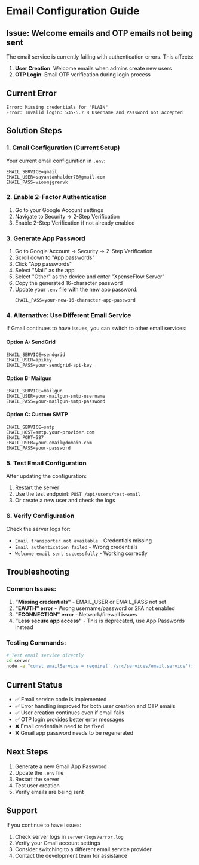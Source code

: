 # Email Configuration Guide

## Issue: Welcome emails and OTP emails not being sent

The email service is currently failing with authentication errors. This affects:
1. **User Creation**: Welcome emails when admins create new users
2. **OTP Login**: Email OTP verification during login process

## Current Error
```
Error: Missing credentials for "PLAIN"
Error: Invalid login: 535-5.7.8 Username and Password not accepted
```

## Solution Steps

### 1. Gmail Configuration (Current Setup)

Your current email configuration in `.env`:
```
EMAIL_SERVICE=gmail
EMAIL_USER=sayantanhalder78@gmail.com
EMAIL_PASS=vioomjgrervk
```

### 2. Enable 2-Factor Authentication
1. Go to your Google Account settings
2. Navigate to Security → 2-Step Verification
3. Enable 2-Step Verification if not already enabled

### 3. Generate App Password
1. Go to Google Account → Security → 2-Step Verification
2. Scroll down to "App passwords"
3. Click "App passwords"
4. Select "Mail" as the app
5. Select "Other" as the device and enter "XpenseFlow Server"
6. Copy the generated 16-character password
7. Update your `.env` file with the new app password:
   ```
   EMAIL_PASS=your-new-16-character-app-password
   ```

### 4. Alternative: Use Different Email Service

If Gmail continues to have issues, you can switch to other email services:

#### Option A: SendGrid
```env
EMAIL_SERVICE=sendgrid
EMAIL_USER=apikey
EMAIL_PASS=your-sendgrid-api-key
```

#### Option B: Mailgun
```env
EMAIL_SERVICE=mailgun
EMAIL_USER=your-mailgun-smtp-username
EMAIL_PASS=your-mailgun-smtp-password
```

#### Option C: Custom SMTP
```env
EMAIL_SERVICE=smtp
EMAIL_HOST=smtp.your-provider.com
EMAIL_PORT=587
EMAIL_USER=your-email@domain.com
EMAIL_PASS=your-password
```

### 5. Test Email Configuration

After updating the configuration:

1. Restart the server
2. Use the test endpoint: `POST /api/users/test-email`
3. Or create a new user and check the logs

### 6. Verify Configuration

Check the server logs for:
- `Email transporter not available` - Credentials missing
- `Email authentication failed` - Wrong credentials
- `Welcome email sent successfully` - Working correctly

## Troubleshooting

### Common Issues:

1. **"Missing credentials"** - EMAIL_USER or EMAIL_PASS not set
2. **"EAUTH" error** - Wrong username/password or 2FA not enabled
3. **"ECONNECTION" error** - Network/firewall issues
4. **"Less secure app access"** - This is deprecated, use App Passwords instead

### Testing Commands:

```bash
# Test email service directly
cd server
node -e "const emailService = require('./src/services/email.service'); emailService.sendWelcomeEmail('test@example.com', 'Test User', '123456').then(result => console.log('Success:', result)).catch(err => console.error('Error:', err))"
```

## Current Status

- ✅ Email service code is implemented
- ✅ Error handling improved for both user creation and OTP emails
- ✅ User creation continues even if email fails
- ✅ OTP login provides better error messages
- ❌ Email credentials need to be fixed
- ❌ Gmail app password needs to be regenerated

## Next Steps

1. Generate a new Gmail App Password
2. Update the `.env` file
3. Restart the server
4. Test user creation
5. Verify emails are being sent

## Support

If you continue to have issues:
1. Check server logs in `server/logs/error.log`
2. Verify your Gmail account settings
3. Consider switching to a different email service provider
4. Contact the development team for assistance
